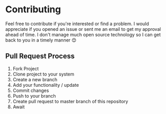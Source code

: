 # Contributing

Feel free to contribute if you're interested or find a problem. I would appreciate if you opened an issue or sent me an email to get my approval ahead of time. I don't manage much open source technology so I can get back to you in a timely manner 😊

## Pull Request Process

1. Fork Project
2. Clone project to your system
3. Create a new branch
4. Add your functionality / update
5. Commit changes
6. Push to your branch
7. Create pull request to master branch of this repository
8. Await

